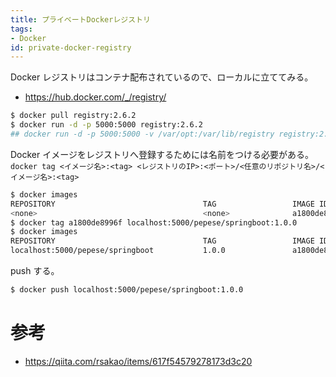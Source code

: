 ```yaml
---
title: プライベートDockerレジストリ
tags:
- Docker
id: private-docker-registry
---
```


Docker レジストリはコンテナ配布されているので、ローカルに立ててみる。

- https://hub.docker.com/_/registry/

```bash
$ docker pull registry:2.6.2
$ docker run -d -p 5000:5000 registry:2.6.2
## docker run -d -p 5000:5000 -v /var/opt:/var/lib/registry registry:2.6.2
```

Docker イメージをレジストリへ登録するためには名前をつける必要がある。  
`docker tag <イメージ名>:<tag> <レジストリのIP>:<ポート>/<任意のリポジトリ名>/<イメージ名>:<tag>`

```bash
$ docker images
REPOSITORY                                 TAG                 IMAGE ID            CREATED             SIZE
<none>                                     <none>              a1800de8996f        12 hours ago        987MB
$ docker tag a1800de8996f localhost:5000/pepese/springboot:1.0.0
$ docker images
REPOSITORY                                 TAG                 IMAGE ID            CREATED             SIZE
localhost:5000/pepese/springboot           1.0.0               a1800de8996f        12 hours ago        987MB
```

push する。

```bash
$ docker push localhost:5000/pepese/springboot:1.0.0
```

# 参考

- https://qiita.com/rsakao/items/617f54579278173d3c20